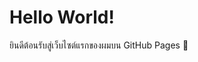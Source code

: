 <!DOCTYPE html>
<html lang="en">
<head>
  <meta charset="UTF-8">
  <title>My Website</title>
</head>
<body>
  <h1>Hello World!</h1>
  <p>ยินดีต้อนรับสู่เว็บไซต์แรกของผมบน GitHub Pages 🎉</p>
</body>
</html>
